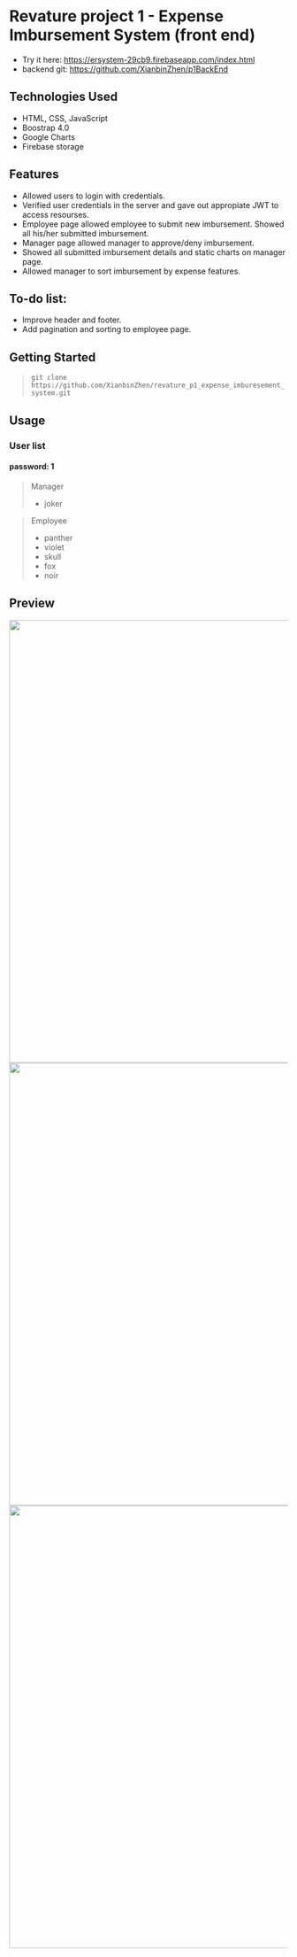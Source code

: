 # Revature project 1 - Expense Imbursement System (front end)

* Try it here: https://ersystem-29cb9.firebaseapp.com/index.html
* backend git: https://github.com/XianbinZhen/p1BackEnd

## Technologies Used

* HTML, CSS, JavaScript
* Boostrap 4.0
* Google Charts
* Firebase storage

## Features

* Allowed users to login with credentials.
* Verified user credentials in the server and gave out appropiate JWT to access resourses.
* Employee page allowed employee to submit new imbursement. Showed all his/her submitted imbursement.
* Manager page allowed manager to approve/deny imbursement. 
* Showed all submitted imbursement details and static charts  on manager page.
* Allowed manager to sort imbursement by expense features.

## To-do list:
* Improve header and footer.
* Add pagination and sorting to employee page.

## Getting Started
   
<!-- (include git clone command)
(include all environment setup steps)

> Be sure to include BOTH Windows and Unix command  
> Be sure to mention if the commands only work on a specific platform (eg. AWS, GCP)

- All the `code` required to get started
- Images of what it should look like -->

> `git clone https://github.com/XianbinZhen/revature_p1_expense_imburesement_system.git`



## Usage
### User list
#### password: 1

> Manager
> - joker

> Employee
> - panther
> - violet
> - skull
> - fox
> - noir

<!-- ## Contributors

> Here list the people who have contributed to this project. (ignore this section, if its a solo project) -->

<!-- ## License

This project uses the following license: [<license_name>](<link>). -->
## Preview

<img src="https://firebasestorage.googleapis.com/v0/b/zhen-305115.appspot.com/o/revature_p1_front%2F1.PNG?alt=media&token=14a49da7-f179-418a-ac1a-757093380a2f" width="800">
<img src="https://firebasestorage.googleapis.com/v0/b/zhen-305115.appspot.com/o/revature_p1_front%2F2.PNG?alt=media&token=432ec5cf-f323-471f-9dc9-850fed8cb4f0" width="800">
<img src="https://firebasestorage.googleapis.com/v0/b/zhen-305115.appspot.com/o/revature_p1_front%2F3.PNG?alt=media&token=dc89de21-28e0-49af-b348-4d2d6221cbdb" width="800">
